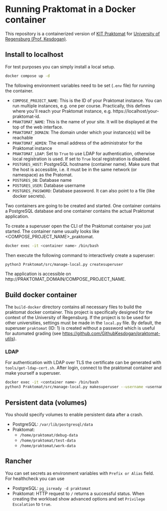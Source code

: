 # Running Praktomat in a Docker container

This repository is a containerized version of [KIT Praktomat](https://github.com/KITPraktomatTeam/Praktomat) for [University of Regensburg (Prof. Kesdogan)](https://itsec.ur.de).  

## Install to localhost
For test purposes you can simply install a local setup.  
```bash
docker compose up -d
```  

The following environment variables need to be set (`.env` file) for running the container.
- `COMPOSE_PROJECT_NAME`: This is the ID of your Praktomat instance. You can run multiple instances, e.g. one per course. Practically, this defines where you'll reach your Praktomat instance, e.g. https://localhost/your-praktomat-id.
- `PRAKTOMAT_NAME`: This is the name of your site. It will be displayed at the top of the web interface.
- `PRAKTOMAT_DOMAIN`: The domain under which your instance(s) will be reachable
- `PRAKTOMAT_ADMIN`: The email address of the administrator for the Praktomat instance
- `PRAKTOMAT_LDAP`: Set to `True` to use LDAP for authentication, otherwise local registration is used. If set to `True` local registration is disabled.
- `POSTGRES_HOST`: PostgreSQL hostname (container name). Make sure that the host is accessible, i.e. it must be in the same network (or namespace) as the Pratomat.
- `POSTGRES_DB`: Database name
- `POSTGRES_USER`: Database username
- `POSTGRES_PASSWORD`: Database password. It can also point to a file (like docker secrets).

Two containers are going to be created and started. One container contains a PostgreSQL database and one container contains the actual Praktomat application.  

To create a superuser open the CLI of the Praktomat container you just started. The container name usually looks like <COMPOSE_PROJECT_NAME>_praktomat.

```bash
docker exec -it <container name> /bin/bash
```
Then execute the following command to interactively create a superuser:

```bash
python3 Praktomat/src/manage-local.py createsuperuser
```

The application is accessible on http://PRAKTOMAT_DOMAIN/COMPOSE_PROJECT_NAME.

## Build docker container
The `build-docker` directory contains all necessary files to build the praktomat docker container. This project is specifically designed for the context of the University of Regensburg. If the project is to be used for other universities, settings must be made in the `local.py` file. By default, the superuser `praktomat` (ID: 1) is created without a password which is useful for automated grading (see https://github.com/GithubKesdogan/praktomat-utils).

### LDAP
For authentication with LDAP over TLS the certificate can be generated with `tools/get-ldap-cert.sh`. After login, connect to the praktomat container and make yourself a superuser.
```bash
docker exec -it <container name> /bin/bash
python3 Praktomat/src/manage-local.py makesuperuser --username <username>
```

## Persistent data (volumes)
You should specify volumes to enable persistent data after a crash.
- PostgreSQL: `/var/lib/postgresql/data`
- Praktomat:
    - `/home/praktomat/debug-data`
    - `/home/praktomat/test-data`
    - `/home/praktomat/work-data`

## Rancher
You can set secrets as environment variables with `Prefix or Alias` field. For healthcheck you can use
- PostgreSQL: `pg_isready -d praktomat`
- Praktomat: HTTP request to `/` returns a successful status. When creating the workload show advanced options and set `Privilege Escalation` to `true`. 